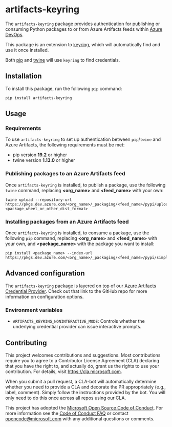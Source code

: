 # artifacts-keyring

The `artifacts-keyring` package provides authentication for publishing or consuming Python packages to or from Azure Artifacts feeds within [Azure DevOps](https://azure.com/devops).

This package is an extension to [keyring](https://pypi.org/project/keyring), which will automatically find and use it once installed.

Both [pip](https://pypi.org/project/pip) and [twine](https://pypi.org/project/twine) will use `keyring` to
find credentials.

## Installation

To install this package, run the following `pip` command:

```
pip install artifacts-keyring
```

## Usage

### Requirements

To use `artifacts-keyring` to set up authentication between `pip`/`twine` and Azure Artifacts, the following requirements must be met:

* pip version **19.2** or higher
* twine version **1.13.0** or higher

### Publishing packages to an Azure Artifacts feed
Once `artifacts-keyring` is installed, to publish a package, use the following `twine` command, replacing **<org_name>** and **<feed_name>** with your own:

```
twine upload --repository-url https://pkgs.dev.azure.com/<org_name>/_packaging/<feed_name>/pypi/upload <package_wheel_or_other_dist_format>
```

### Installing packages from an Azure Artifacts feed
Once `artifacts-keyring` is installed, to consume a package, use the following `pip` command, replacing **<org_name>** and **<feed_name>** with your own, and **<package_name>** with the package you want to install:

```
pip install <package_name> --index-url https://pkgs.dev.azure.com/<org_name>/_packaging/<feed_name>/pypi/simple
```

## Advanced configuration
The `artifacts-keyring` package is layered on top of our [Azure Artifacts Credential Provider](https://github.com/microsoft/artifacts-credprovider). Check out that link to the GitHub repo for more information on configuration options.

### Environment variables

- `ARTIFACTS_KEYRING_NONINTERACTIVE_MODE`: Controls whether the underlying credential provider can issue interactive prompts.

## Contributing

This project welcomes contributions and suggestions.  Most contributions require you to agree to a
Contributor License Agreement (CLA) declaring that you have the right to, and actually do, grant us
the rights to use your contribution. For details, visit https://cla.microsoft.com.

When you submit a pull request, a CLA-bot will automatically determine whether you need to provide
a CLA and decorate the PR appropriately (e.g., label, comment). Simply follow the instructions
provided by the bot. You will only need to do this once across all repos using our CLA.

This project has adopted the [Microsoft Open Source Code of Conduct](https://opensource.microsoft.com/codeofconduct/).
For more information see the [Code of Conduct FAQ](https://opensource.microsoft.com/codeofconduct/faq/) or
contact [opencode@microsoft.com](mailto:opencode@microsoft.com) with any additional questions or comments.
